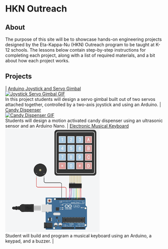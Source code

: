 # HKN Outreach

## About

The purpose of this site will be to showcase hands-on engineering projects designed by the Eta-Kappa-Nu (HKN) Outreach program to be taught at K-12 schools. The lessons below contain step-by-step instructions for completing each project, along with a list of required materials, and a bit about how each project works.

## Projects

| [Arduino Joystick and Servo Gimbal](https://ucsd-hkn-outreach.github.io/Website/projects/joystick-servo-gimbal) <br> <a href="https://ucsd-hkn-outreach.github.io/Website/projects/joystick-servo-gimbal"> <img src="./media/joystick-servo-gimbal.gif" alt="Joystick Servo Gimbal GIF" width="300" height="533"> </a> <br> In this project students will design a servo gimbal built out of two servos attached together, controlled by a two-axis joystick and using an Arduino. | [Candy Dispenser](https://ucsd-hkn-outreach.github.io/Website/projects/candy-dispenser) <br> <a href="https://ucsd-hkn-outreach.github.io/Website/projects/candy-dispenser"> <img src="./media/candy-dispenser.gif" alt="Candy Dispenser GIF" width="300" height="533"> </a> <br> Students will design a motion activated candy dispenser using an ultrasonic sensor and an Arduino Nano. | [Electronic Musical Keyboard](https://ucsd-hkn-outreach.github.io/Website/projects/musical-keyboard) <br> <a href="https://ucsd-hkn-outreach.github.io/Website/projects/musical-keyboard"> <img src="./media/musical-keyboard.png" alt="Musical Keyboard Diagram" width="300" height="330"> </a> <br> Student will build and program a musical keyboard using an Arduino, a keypad, and a buzzer. |
